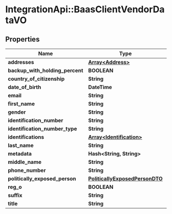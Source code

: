# IntegrationApi::BaasClientVendorDataVO

## Properties
Name | Type | Description | Notes
------------ | ------------- | ------------- | -------------
**addresses** | [**Array&lt;Address&gt;**](Address.md) |  | [optional] 
**backup_with_holding_percent** | **BOOLEAN** |  | [optional] 
**country_of_citizenship** | **String** |  | [optional] 
**date_of_birth** | **DateTime** |  | [optional] 
**email** | **String** |  | [optional] 
**first_name** | **String** |  | [optional] 
**gender** | **String** |  | [optional] 
**identification_number** | **String** |  | [optional] 
**identification_number_type** | **String** |  | [optional] 
**identifications** | [**Array&lt;Identification&gt;**](Identification.md) |  | [optional] 
**last_name** | **String** |  | [optional] 
**metadata** | **Hash&lt;String, String&gt;** |  | [optional] 
**middle_name** | **String** |  | [optional] 
**phone_number** | **String** |  | [optional] 
**politically_exposed_person** | [**PoliticallyExposedPersonDTO**](PoliticallyExposedPersonDTO.md) |  | [optional] 
**reg_o** | **BOOLEAN** |  | [optional] 
**suffix** | **String** |  | [optional] 
**title** | **String** |  | [optional] 


